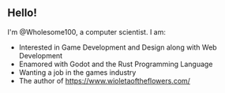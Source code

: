 ## Hello!

I'm @Wholesome100, a computer scientist. I am:
- Interested in Game Development and Design along with Web Development
- Enamored with Godot and the Rust Programming Language
- Wanting a job in the games industry
- The author of https://www.wioletaoftheflowers.com/


<!--
**Wholesome100/Wholesome100** is a ✨ _special_ ✨ repository because its `README.md` (this file) appears on your GitHub profile.

- Still grinding Leetcode 🫠

Here are some ideas to get you started:

- 🔭 I’m currently working on ...
- 🌱 I’m currently learning ...
- 👯 I’m looking to collaborate on ...
- 🤔 I’m looking for help with ...
- 💬 Ask me about ...
- 📫 How to reach me: ...
- 😄 Pronouns: ...
- ⚡ Fun fact: ...
-->
